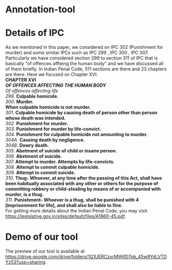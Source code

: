 # Annotation-tool
# Details of IPC
As we mentioned in this paper, we considered on IPC 302 (Punishment for murder) and some similar IPCs such as IPC 299 , IPC 300 , IPC 307. Particularly we have considered section 299 to section 311 of IPC that is basically "of offences affteing the human body" and we have discussed all of them briefly. In Indian Penal Code, 511 sections are there and 23 chapters are there. Here we focused on Chapter XVI. <br/>
                                             **CHAPTER XVI**   <br />
                                     ***OF OFFENCES AFFECTING THE HUMAN BODY***  <br />
                                         *Of offences affecting life* <br/>
*299.* **Culpable homicide.** <br />
*300.* **Murder.** <br />
**When culpable homicide is not murder.** <br />
*301.* **Culpable homicide by causing death of person other than person whose death was intended.** <br />
*302.* **Punishment for murder.** <br />
*303.* **Punishment for murder by life-convict.** <br />
*304.* **Punishment for culpable homicide not amounting to murder.** <br />
*304A.* **Causing death by negligence.** <br />
*304B.* **Dowry death.** <br />
*305.* **Abetment of suicide of child or insane person.** <br />
*306.* **Abetment of suicide.** <br />
*307.* **Attempt to murder. Attempts by life-convicts.** <br />
*308.* **Attempt to commit culpable homicide.** <br />
*309.* **Attempt to commit suicide.** <br />
*310.* **Thug- Whoever, at any time after the passing of this Act, shall have been habitually associated
with any other or others for the purpose of committing robbery or child-stealing by means of or
accompanied with murder, is a thug.** <br />
*311.* **Punishment- Whoever is a thug, shall be punished with 4 [imprisonment for life], and shall also
be liable to fine.** <br />
For getting more details about the Indian Penal Code, you may visit https://legislative.gov.in/sites/default/files/A1860-45.pdf.  <br />
# Demo of our tool
The preview of our tool is available at https://drive.google.com/drive/folders/1Q1UERCzxrMWjfD7pb_45w9YdLVTDYz53?usp=sharing.
